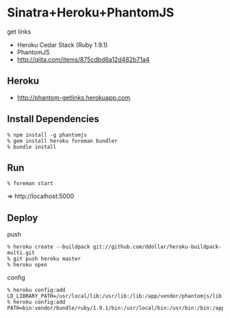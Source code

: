Sinatra+Heroku+PhantomJS
========================
get links

* Heroku Cedar Stack (Ruby 1.9.1)
* PhantomJS
* http://qiita.com/items/875cdbd6a12d482b71a4

Heroku
------
* http://phantom-getlinks.herokuapp.com


Install Dependencies
--------------------

    % npm install -g phantomjs
    % gem install heroku foreman bundler
    % bundle install


Run
---

    % foreman start

=> http://localhost:5000


Deploy
------

push

    % heroku create --buildpack git://github.com/ddollar/heroku-buildpack-multi.git
    % git push heroku master
    % heroku open


config

    % heroku config:add LD_LIBRARY_PATH=/usr/local/lib:/usr/lib:/lib:/app/vendor/phantomjs/lib
    % heroku config:add PATH=bin:vendor/bundle/ruby/1.9.1/bin:/usr/local/bin:/usr/bin:/bin:/app/vendor/phantomjs/bin
